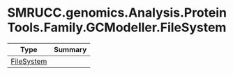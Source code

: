 ﻿
# SMRUCC.genomics.Analysis.ProteinTools.Family.GCModeller.FileSystem

|Type|Summary|
|----|-------|
|[FileSystem](./FileSystem.md)||

